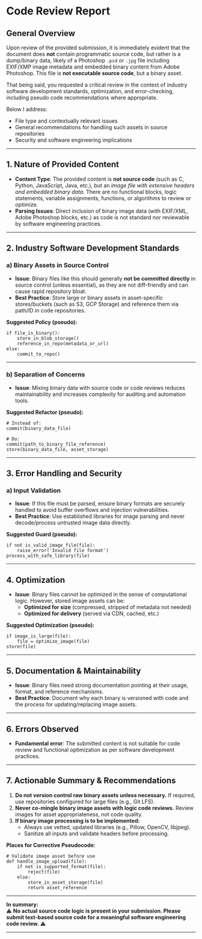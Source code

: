 # Code Review Report

## General Overview

Upon review of the provided submission, it is immediately evident that the document does **not** contain programmatic source code, but rather is a dump/binary data, likely of a Photoshop `.psd` or `.jpg` file including EXIF/XMP image metadata and embedded binary content from Adobe Photoshop. This file is **not executable source code**, but a binary asset.

That being said, you requested a critical review in the context of industry software development standards, optimization, and error-checking, including pseudo code recommendations where appropriate.

Below I address:
- File type and contextually relevant issues
- General recommendations for handling such assets in source repositories
- Security and software engineering implications

---

## 1. **Nature of Provided Content**

- **Content Type**: The provided content is **not source code** (such as C, Python, JavaScript, Java, etc.), but an *image file with extensive headers and embedded binary data*. There are no functional blocks, logic statements, variable assignments, functions, or algorithms to review or optimize.
- **Parsing Issues**: Direct inclusion of binary image data (with EXIF/XML, Adobe Photoshop blocks, etc.) as code is not standard nor reviewable by software engineering practices.

---

## 2. **Industry Software Development Standards**

### a) **Binary Assets in Source Control**

- **Issue**: Binary files like this should generally **not be committed directly** in source control (unless essential), as they are not diff-friendly and can cause rapid repository bloat.
- **Best Practice**: Store large or binary assets in asset-specific stores/buckets (such as S3, GCP Storage) and reference them via path/ID in code repositories.

**Suggested Policy (pseudo):**
```pseudo
if file_is_binary():
    store_in_blob_storage()
    reference_in_repo(metadata_or_url)
else:
    commit_to_repo()
```

---

### b) **Separation of Concerns**

- **Issue**: Mixing binary data with source code or code reviews reduces maintainability and increases complexity for auditing and automation tools.

**Suggested Refactor (pseudo):**
```pseudo
# Instead of:
commit(binary_data_file)

# Do:
commit(path_to_binary_file_reference)
store(binary_data_file, asset_storage)
```

---

## 3. **Error Handling and Security**

### a) **Input Validation**

- **Issue**: If this file must be parsed, ensure binary formats are securely handled to avoid buffer overflows and injection vulnerabilities.
- **Best Practice**: Use established libraries for image parsing and never decode/process untrusted image data directly.

**Suggested Guard (pseudo):**
```pseudo
if not is_valid_image_file(file):
    raise_error('Invalid file format')
process_with_safe_library(file)
```

---

## 4. **Optimization**

- **Issue**: Binary files cannot be optimized in the sense of computational logic. However, stored image assets can be:
    - **Optimized for size** (compressed, stripped of metadata not needed)
    - **Optimized for delivery** (served via CDN, cached, etc.)

**Suggested Optimization (pseudo):**
```pseudo
if image_is_large(file):
    file = optimize_image(file)
store(file)
```

---

## 5. **Documentation & Maintainability**

- **Issue**: Binary files need strong documentation pointing at their usage, format, and reference mechanisms.
- **Best Practice**: Document why each binary is versioned with code and the process for updating/replacing image assets.

---

## 6. **Errors Observed**

- **Fundamental error**: The submitted content is not suitable for code review and functional optimization as per software development practices.

---

## 7. **Actionable Summary & Recommendations**

1. **Do not version control raw binary assets unless necessary.** If required, use repositories configured for large files (e.g., Git LFS).
2. **Never co-mingle binary image assets with logic code reviews.** Review images for asset appropriateness, not code quality.
3. **If binary image processing is to be implemented:**
    - Always use vetted, updated libraries (e.g., Pillow, OpenCV, libjpeg).
    - Sanitize all inputs and validate headers before processing.

**Places for Corrective Pseudocode:**
```pseudo
# Validate image asset before use
def handle_image_upload(file):
    if not is_supported_format(file):
        reject(file)
    else:
        store_in_asset_storage(file)
        return asset_reference
```
---
**In summary:**  
:warning: **No actual source code logic is present in your submission. Please submit text-based source code for a meaningful software engineering code review.** :warning:

---